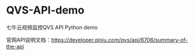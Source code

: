 # QVS-API-demo
七牛云视频监控QVS API Python demo

官网API说明文档：https://developer.qiniu.com/qvs/api/6706/summary-of-the-api
